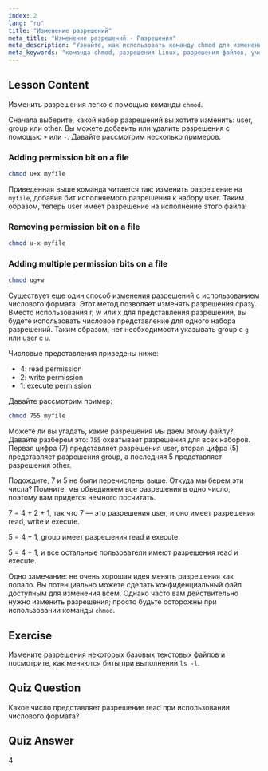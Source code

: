 ```yaml
---
index: 2
lang: "ru"
title: "Изменение разрешений"
meta_title: "Изменение разрешений - Разрешения"
meta_description: "Узнайте, как использовать команду chmod для изменения разрешений файлов в Linux. Изучите символьные и числовые режимы для безопасного управления файлами. Начните обучение прямо сейчас!"
meta_keywords: "команда chmod, разрешения Linux, разрешения файлов, учебник chmod, безопасность Linux, Linux для начинающих, руководство по Linux, chmod числовой"
---
```


## Lesson Content

Изменить разрешения легко с помощью команды `chmod`.

Сначала выберите, какой набор разрешений вы хотите изменить: user, group или other. Вы можете добавить или удалить разрешения с помощью `+` или `-`. Давайте рассмотрим несколько примеров.

### Adding permission bit on a file

```bash
chmod u+x myfile
```

Приведенная выше команда читается так: изменить разрешение на `myfile`, добавив бит исполняемого разрешения к набору user. Таким образом, теперь user имеет разрешение на исполнение этого файла!

### Removing permission bit on a file

```bash
chmod u-x myfile
```

### Adding multiple permission bits on a file

```bash
chmod ug+w
```

Существует еще один способ изменения разрешений с использованием числового формата. Этот метод позволяет изменять разрешения сразу. Вместо использования r, w или x для представления разрешений, вы будете использовать числовое представление для одного набора разрешений. Таким образом, нет необходимости указывать group с `g` или user с `u`.

Числовые представления приведены ниже:

- 4: read permission
- 2: write permission
- 1: execute permission

Давайте рассмотрим пример:

```bash
chmod 755 myfile
```

Можете ли вы угадать, какие разрешения мы даем этому файлу? Давайте разберем это: `755` охватывает разрешения для всех наборов. Первая цифра (7) представляет разрешения user, вторая цифра (5) представляет разрешения group, а последняя 5 представляет разрешения other.

Подождите, 7 и 5 не были перечислены выше. Откуда мы берем эти числа? Помните, мы объединяем все разрешения в одно число, поэтому вам придется немного посчитать.

7 = 4 + 2 + 1, так что 7 — это разрешения user, и оно имеет разрешения read, write и execute.

5 = 4 + 1, group имеет разрешения read и execute.

5 = 4 + 1, и все остальные пользователи имеют разрешения read и execute.

Одно замечание: не очень хорошая идея менять разрешения как попало. Вы потенциально можете сделать конфиденциальный файл доступным для изменения всем. Однако часто вам действительно нужно изменить разрешения; просто будьте осторожны при использовании команды `chmod`.

## Exercise

Измените разрешения некоторых базовых текстовых файлов и посмотрите, как меняются биты при выполнении `ls -l`.

## Quiz Question

Какое число представляет разрешение read при использовании числового формата?

## Quiz Answer

4
